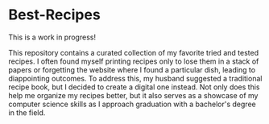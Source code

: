 # Best-Recipes
This is a work in progress!

This repository contains a curated collection of my favorite tried and tested recipes. I often
found myself printing recipes only to lose them in a stack of papers or forgetting the website
where I found a particular dish, leading to diappointing outcomes. To address this, my husband
suggested a traditional recipe book, but I decided to create a digital one instead. Not only
does this help me organize my recipes better, but it also serves as a showcase of my computer
science skills as I approach graduation with a bachelor's degree in the field.
